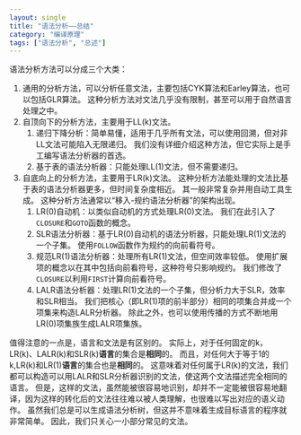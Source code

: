 ```yaml
---
layout: single
title: "语法分析——总结"
category: "编译原理"
tags: ["语法分析", "总述"]
---
```


语法分析方法可以分成三个大类：

1. 通用的分析方法，可以分析任意文法，主要包括CYK算法和Earley算法，也可以包括GLR算法。
   这种分析方法对文法几乎没有限制，甚至可以用于自然语言处理之中。
2. 自顶向下的分析方法，主要用于LL(k)文法。
   1. 递归下降分析：简单易懂，适用于几乎所有文法，可以使用回溯，但对非LL文法可能陷入无限递归。
      我们没有详细介绍这种方法，但它实际上是手工编写语法分析器的首选。
   2. 基于表的语法分析器：只能处理LL(1)文法，但不需要递归。
3. 自底向上的分析方法，主要用于LR(k)文法。
   这种分析方法能处理的文法比基于表的语法分析器更多，但时间复杂度相近。
   其一般非常复杂并用自动工具生成。
   这种分析方法通常以“移入-规约语法分析器”的架构出现。
   1. LR(0)自动机：以类似自动机的方式处理LR(0)文法。
      我们在此引入了`CLOSURE`和`GOTO`函数的概念。
   2. SLR语法分析器：基于LR(0)自动机的语法分析器，只能处理LR(1)文法的一个子集。
      使用`FOLLOW`函数作为规约的向前看符号。
   3. 规范LR(1)语法分析器：处理所有LR(1)文法，但空间效率较低。
      使用扩展项的概念以在其中包括向前看符号，这种符号只影响规约。
      我们修改了`CLOSURE`以利用`FIRST`计算向前看符号。
   4. LALR语法分析器：处理LR(1)文法的一个子集，但分析力大于SLR，效率和SLR相当。
      我们把核心（即LR(1)项的前半部分）相同的项集合并成一个项集来构造LALR分析器。
      除此之外，也可以使用传播的方式不断地用LR(0)项集族生成LALR项集族。

值得注意的一点是，语言和文法是有区别的。
实际上，对于任何固定的k，LR(k)、LALR(k)和SLR(k)**语言**的集合是**相同**的。
而且，对任何大于等于1的k,LR(k)和LR(1)**语言**的集合也是**相同**的。
这意味着对任何属于LR(k)的文法，我们都可以构造可以用LALR和SLR分析器识别的文法，使这两个文法描述完全相同的语言。
但是，这样的文法，虽然能被很容易地识别，却并不一定能被很容易地翻译，因为这样的转化后的文法往往难以被人类理解，也很难以写出对应的语义动作。
虽然我们总是可以生成语法分析树，但这并不意味着生成目标语言的程序就非常简单。
因此，我们只关心一小部分常见的文法。
